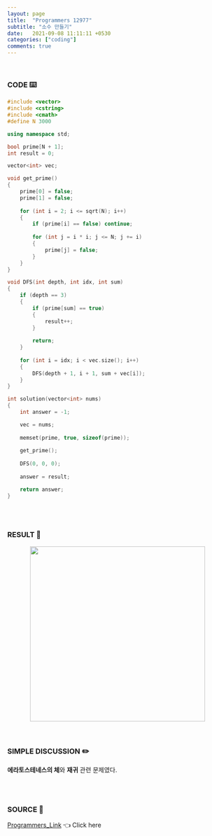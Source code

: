 ```yaml
---
layout: page
title:  "Programmers 12977"
subtitle: "소수 만들기"
date:   2021-09-08 11:11:11 +0530
categories: ["coding"]
comments: true
---
```


<br>

### CODE ⌨️

```c++
#include <vector>
#include <cstring>
#include <cmath>
#define N 3000

using namespace std;

bool prime[N + 1];
int result = 0;

vector<int> vec;

void get_prime()
{
    prime[0] = false;
    prime[1] = false;
    
    for (int i = 2; i <= sqrt(N); i++)
    {
        if (prime[i] == false) continue;
        
        for (int j = i * i; j <= N; j += i)
        {
            prime[j] = false;
        }
    }
}

void DFS(int depth, int idx, int sum)
{
    if (depth == 3)
    {
        if (prime[sum] == true)
        {
            result++;
        }
        
        return;
    }
    
    for (int i = idx; i < vec.size(); i++)
    {
        DFS(depth + 1, i + 1, sum + vec[i]);
    }
}

int solution(vector<int> nums)
{
    int answer = -1;

    vec = nums;
    
    memset(prime, true, sizeof(prime));
    
    get_prime();
    
    DFS(0, 0, 0);
    
    answer = result;

    return answer;
}
```  

<br>
<br>

### RESULT 💛

<img src="{{ '/assets/programmers/p12977r.jpg' }}" style="width: 400px; height: auto; margin-left: auto; margin-right: auto; display: block;">  

<br>
<br>

### SIMPLE DISCUSSION ✏️

**에라토스테네스의 체**와 **재귀** 관련 문제였다.  

<br>
<br>

### SOURCE 💎

[Programmers_Link][link] 👈 Click here  

<br>

<script src="https://utteranc.es/client.js"
        repo="DCherish/DCherish.github.io"
        issue-term="pathname"
        theme="boxy-light"
        crossorigin="anonymous"
        async>
</script>

[link]: https://programmers.co.kr/learn/courses/30/lessons/12977